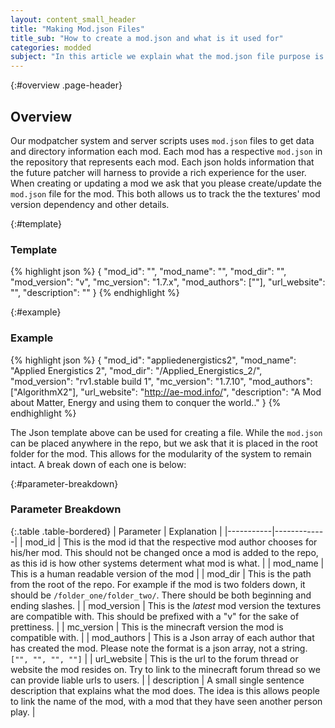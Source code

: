```yaml
---
layout: content_small_header
title: "Making Mod.json Files"
title_sub: "How to create a mod.json and what is it used for"
categories: modded
subject: "In this article we explain what the mod.json file purpose is and how it ties into the modded system. We cover how to create such a file, and the guidelines to adding to the repo. A detailed parameter list is included."
---
```


<section markdown="1" class="bs-docs-section">

{:#overview .page-header}
# Overview

Our modpatcher system and server scripts uses `mod.json` files to get data and directory information each mod. Each mod has a respective `mod.json` in the repository that represents each mod. Each json holds information that the future patcher will harness to provide a rich experience for the user. When creating or updating a mod we ask that you please create/update the `mod.json` file for the mod. This both allows us to track the the textures' mod version dependency and other details.


{:#template}
### Template

{% highlight json %}
{
  "mod_id": "",
  "mod_name": "",
  "mod_dir": "",
  "mod_version": "v",
  "mc_version": "1.7.x",
  "mod_authors": [""],
  "url_website": "",
  "description": ""
}
{% endhighlight %}

{:#example}
### Example

{% highlight json %}
{
  "mod_id": "appliedenergistics2",
  "mod_name": "Applied Energistics 2",
  "mod_dir": "/Applied_Energistics_2/",
  "mod_version": "rv1.stable build 1",
  "mc_version": "1.7.10",
  "mod_authors": ["AlgorithmX2"],
  "url_website": "http://ae-mod.info/",
  "description": "A Mod about Matter, Energy and using them to conquer the world.."
}
{% endhighlight %}

The Json template above can be used for creating a file. While the `mod.json` can be placed anywhere in the repo, but we ask that it is placed in the root folder for the mod. This allows for the modularity of the system to remain intact. A break down of each one is below:

{:#parameter-breakdown}
### Parameter Breakdown

{:.table .table-bordered}
| Parameter | Explanation |
|-----------|-------------|
| mod_id | This is the mod id that the respective mod author chooses for his/her mod. This should not be changed once a mod is added to the repo, as this id is how other systems determent what mod is what. |
| mod_name | This is a human readable version of the mod |
| mod_dir | This is the path from the root of the repo. For example if the mod is two folders down, it should be `/folder_one/folder_two/`. There should be both beginning and ending slashes. |
| mod_version | This is the *latest* mod version the textures are compatible with. This should be prefixed with a "v" for the sake of prettiness. |
| mc_version | This is the minecraft version the mod is compatible with. |
| mod_authors | This is a Json array of each author that has created the mod. Please note the format is a json array, not a string. `["", "", "", ""]` |
| url_website | This is the url to the forum thread or website the mod resides on. Try to link to the minecraft forum thread so we can provide liable urls to users. |
| description | A small single sentence description that explains what the mod does. The idea is this allows people to link the name of the mod, with a mod that they have seen another person play. |

</section>